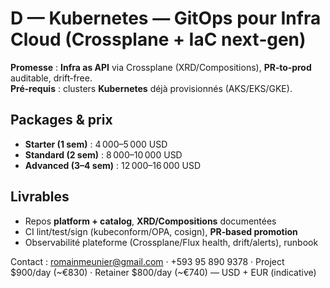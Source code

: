 # D — Kubernetes — GitOps pour **Infra Cloud** (Crossplane + IaC next‑gen)

**Promesse** : **Infra as API** via Crossplane (XRD/Compositions), **PR‑to‑prod** auditable, drift‑free.  
**Pré‑requis** : clusters **Kubernetes** déjà provisionnés (AKS/EKS/GKE).

## Packages & prix
- **Starter (1 sem)** : 4 000–5 000 USD
- **Standard (2 sem)** : 8 000–10 000 USD
- **Advanced (3–4 sem)** : 12 000–16 000 USD

## Livrables
- Repos **platform + catalog**, **XRD/Compositions** documentées
- CI lint/test/sign (kubeconform/OPA, cosign), **PR‑based promotion**
- Observabilité plateforme (Crossplane/Flux health, drift/alerts), runbook

Contact : romainmeunier@gmail.com · +593 95 890 9378 · Project $900/day (~€830) · Retainer $800/day (~€740) — USD + EUR (indicative)
